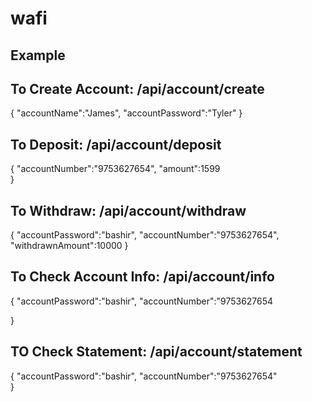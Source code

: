 # wafi

## Example 

## To Create Account:  /api/account/create
{
    "accountName":"James",
    "accountPassword":"Tyler"
}

## To Deposit: /api/account/deposit
{
    "accountNumber":"9753627654",
    "amount":1599   
}

## To Withdraw: /api/account/withdraw
{
    "accountPassword":"bashir",
    "accountNumber":"9753627654",
    "withdrawnAmount":10000
}

## To Check Account Info: /api/account/info
{
    "accountPassword":"bashir",
    "accountNumber":"9753627654
    
}

## TO Check Statement: /api/account/statement
{
    "accountPassword":"bashir",
    "accountNumber":"9753627654"  
}
